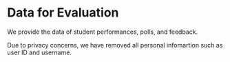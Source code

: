 # Data for Evaluation

We provide the data of student performances, polls, and feedback.

Due to privacy concerns, we have removed all personal infomartion such as user ID and username.
